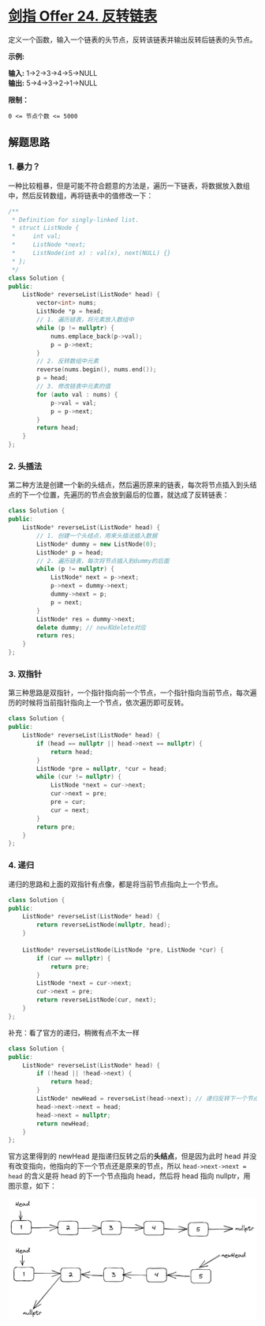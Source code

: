 # [剑指 Offer 24. 反转链表](https://leetcode.cn/problems/fan-zhuan-lian-biao-lcof/)

定义一个函数，输入一个链表的头节点，反转该链表并输出反转后链表的头节点。

**示例:**

**输入:** 1->2->3->4->5->NULL  
**输出:** 5->4->3->2->1->NULL

**限制：**

`0 <= 节点个数 <= 5000`

## 解题思路

### 1. 暴力？

一种比较粗暴，但是可能不符合题意的方法是，遍历一下链表，将数据放入数组中，然后反转数组，再将链表中的值修改一下：

```cpp
/**
 * Definition for singly-linked list.
 * struct ListNode {
 *     int val;
 *     ListNode *next;
 *     ListNode(int x) : val(x), next(NULL) {}
 * };
 */
class Solution {
public:
    ListNode* reverseList(ListNode* head) {
        vector<int> nums;
        ListNode *p = head;
        // 1. 遍历链表，将元素放入数组中
        while (p != nullptr) {
            nums.emplace_back(p->val);
            p = p->next;
        }
        // 2. 反转数组中元素
        reverse(nums.begin(), nums.end());
        p = head;
        // 3. 修改链表中元素的值
        for (auto val : nums) {
            p->val = val;
            p = p->next;
        }
        return head;
    }
};
```

### 2. 头插法

第二种方法是创建一个新的头结点，然后遍历原来的链表，每次将节点插入到头结点的下一个位置，先遍历的节点会放到最后的位置，就达成了反转链表：

```cpp
class Solution {
public:
    ListNode* reverseList(ListNode* head) {
        // 1. 创建一个头结点，用来头插法插入数据
        ListNode* dummy = new ListNode(0);
        ListNode* p = head;
        // 2. 遍历链表，每次将节点插入到dummy的后面
        while (p != nullptr) {
            ListNode* next = p->next;
            p->next = dummy->next;
            dummy->next = p;
            p = next;
        }
        ListNode* res = dummy->next;
        delete dummy; // new和delete对应
        return res;
    }
};
```

### 3. 双指针

第三种思路是双指针，一个指针指向前一个节点，一个指针指向当前节点，每次遍历的时候将当前指针指向上一个节点，依次遍历即可反转。

```cpp
class Solution {
public:
    ListNode* reverseList(ListNode* head) {
        if (head == nullptr || head->next == nullptr) {
            return head;
        }
        ListNode *pre = nullptr, *cur = head;
        while (cur != nullptr) {
            ListNode *next = cur->next;
            cur->next = pre;
            pre = cur;
            cur = next;
        }
        return pre;
    }
};
```

### 4. 递归

递归的思路和上面的双指针有点像，都是将当前节点指向上一个节点。

```cpp
class Solution {
public:
    ListNode* reverseList(ListNode* head) {
        return reverseListNode(nullptr, head);
    }

    ListNode* reverseListNode(ListNode *pre, ListNode *cur) {
        if (cur == nullptr) {
            return pre;
        }
        ListNode *next = cur->next;
        cur->next = pre;
        return reverseListNode(cur, next);
    }
};
```

补充：看了官方的递归，稍微有点不太一样

```cpp
class Solution {
public:
    ListNode* reverseList(ListNode* head) {
        if (!head || !head->next) {
            return head;
        }
        ListNode* newHead = reverseList(head->next); // 递归反转下一个节点
        head->next->next = head;
        head->next = nullptr;
        return newHead;
    }
};
```

官方这里得到的 newHead 是指递归反转之后的**头结点**，但是因为此时 head 并没有改变指向，他指向的下一个节点还是原来的节点，所以 `head->next->next = head` 的含义是将 head 的下一个节点指向 head，然后将 head 指向 nullptr，用图示意，如下：  

![](pics/offer24.png)